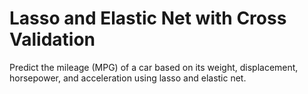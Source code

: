 # **Lasso and Elastic Net with Cross Validation**

Predict the mileage (MPG) of a car based on its weight, displacement, horsepower, and acceleration using lasso and elastic net.

